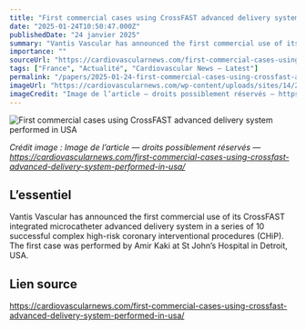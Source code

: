 ```yaml
---
title: "First commercial cases using CrossFAST advanced delivery system performed in USA"
date: "2025-01-24T10:50:47.000Z"
publishedDate: "24 janvier 2025"
summary: "Vantis Vascular has announced the first commercial use of its CrossFAST integrated microcatheter advanced delivery system in a series of 10 successful complex high-risk coronary interventional procedures (CHiP). The first case was performed by Amir Kaki at St John’s Hospital in Detroit, USA."
importance: ""
sourceUrl: "https://cardiovascularnews.com/first-commercial-cases-using-crossfast-advanced-delivery-system-performed-in-usa/"
tags: ["France", "Actualité", "Cardiovascular News — Latest"]
permalink: "/papers/2025-01-24-first-commercial-cases-using-crossfast-advanced-delivery-system-performed-in-usa"
imageUrl: "https://cardiovascularnews.com/wp-content/uploads/sites/14/2024/12/Vantis_Vascular_Logo_Logo.jpg"
imageCredit: "Image de l’article — droits possiblement réservés — https://cardiovascularnews.com/first-commercial-cases-using-crossfast-advanced-delivery-system-performed-in-usa/"
---
```


![First commercial cases using CrossFAST advanced delivery system performed in USA](https://cardiovascularnews.com/wp-content/uploads/sites/14/2024/12/Vantis_Vascular_Logo_Logo.jpg)

*Crédit image : Image de l’article — droits possiblement réservés — https://cardiovascularnews.com/first-commercial-cases-using-crossfast-advanced-delivery-system-performed-in-usa/*

## L’essentiel

Vantis Vascular has announced the first commercial use of its CrossFAST integrated microcatheter advanced delivery system in a series of 10 successful complex high-risk coronary interventional procedures (CHiP). The first case was performed by Amir Kaki at St John’s Hospital in Detroit, USA.

## Lien source

https://cardiovascularnews.com/first-commercial-cases-using-crossfast-advanced-delivery-system-performed-in-usa/
